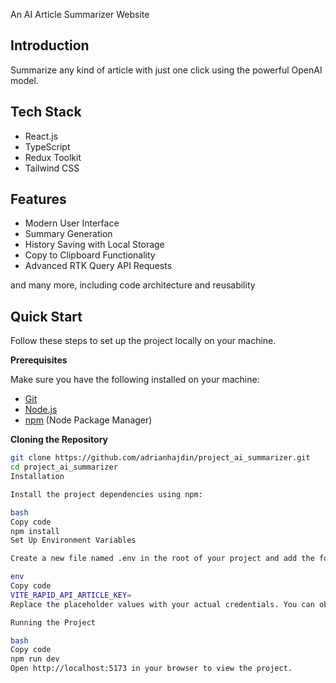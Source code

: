 An AI Article Summarizer Website

## Introduction

Summarize any kind of article with just one click using the powerful OpenAI model.

## Tech Stack

- React.js
- TypeScript
- Redux Toolkit
- Tailwind CSS

## Features

- Modern User Interface
- Summary Generation
- History Saving with Local Storage
- Copy to Clipboard Functionality
- Advanced RTK Query API Requests

and many more, including code architecture and reusability

## Quick Start

Follow these steps to set up the project locally on your machine.

**Prerequisites**

Make sure you have the following installed on your machine:

- [Git](https://git-scm.com/)
- [Node.js](https://nodejs.org/en)
- [npm](https://www.npmjs.com/) (Node Package Manager)

**Cloning the Repository**

```bash
git clone https://github.com/adrianhajdin/project_ai_summarizer.git
cd project_ai_summarizer
Installation

Install the project dependencies using npm:

bash
Copy code
npm install
Set Up Environment Variables

Create a new file named .env in the root of your project and add the following content:

env
Copy code
VITE_RAPID_API_ARTICLE_KEY=
Replace the placeholder values with your actual credentials. You can obtain these credentials by signing up on the Rapid API website.

Running the Project

bash
Copy code
npm run dev
Open http://localhost:5173 in your browser to view the project.